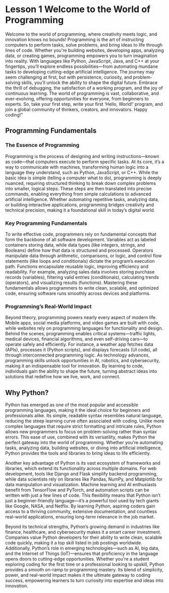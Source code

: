 # Lesson 1 Welcome to the World of Programming
Welcome to the world of programming, where creativity meets logic, and innovation knows no bounds! Programming is the art of instructing computers to perform tasks, solve problems, and bring ideas to life through lines of code. Whether you're building websites, developing apps, analyzing data, or creating games, programming empowers you to turn imagination into reality. With languages like Python, JavaScript, Java, and C++ at your fingertips, you’ll explore endless possibilities—from automating mundane tasks to developing cutting-edge artificial intelligence. The journey may seem challenging at first, but with persistence, curiosity, and problem-solving skills, you’ll unlock the ability to shape the digital future. Embrace the thrill of debugging, the satisfaction of a working program, and the joy of continuous learning. The world of programming is vast, collaborative, and ever-evolving, offering opportunities for everyone, from beginners to experts. So, take your first step, write your first ‘Hello, World!’ program, and join a global community of thinkers, creators, and innovators. Happy coding!"

## Programming Fundamentals

### The Essence of Programming  
Programming is the process of designing and writing instructions—known as code—that computers execute to perform specific tasks. At its core, it’s a way to communicate with machines, transforming human logic into a language they understand, such as Python, JavaScript, or C++. While the basic idea is simple (telling a computer what to do), programming is deeply nuanced, requiring structured thinking to break down complex problems into smaller, logical steps. These steps are then translated into precise commands, enabling everything from simple calculations to advanced artificial intelligence. Whether automating repetitive tasks, analyzing data, or building interactive applications, programming bridges creativity and technical precision, making it a foundational skill in today’s digital world.  

### Key Programming Fundamentals  
To write effective code, programmers rely on fundamental concepts that form the backbone of all software development. Variables act as labeled containers storing data, while data types (like integers, strings, and Booleans) define how that data is structured and processed. Operators manipulate data through arithmetic, comparisons, or logic, and control flow statements (like loops and conditionals) dictate the program’s execution path. Functions encapsulate reusable logic, improving efficiency and readability. For example, analyzing sales data involves storing purchase records (variables), filtering valid entries (conditionals), calculating trends (operators), and visualizing results (functions). Mastering these fundamentals allows programmers to write clean, scalable, and optimized code, ensuring software runs smoothly across devices and platforms.  

### Programming’s Real-World Impact 
Beyond theory, programming powers nearly every aspect of modern life. Mobile apps, social media platforms, and video games are built with code, while websites rely on programming languages for functionality and design. Behind the scenes, programming enables critical systems—traffic lights, medical devices, financial algorithms, and even self-driving cars—to operate safely and efficiently. For instance, a weather app fetches data (APIs), processes it (Python scripts), and displays forecasts (UI code), all through interconnected programming logic. As technology advances, programming skills unlock opportunities in AI, robotics, and cybersecurity, making it an indispensable tool for innovation. By learning to code, individuals gain the ability to shape the future, turning abstract ideas into solutions that redefine how we live, work, and connect.

## Why Python?

Python has emerged as one of the most popular and accessible programming languages, making it the ideal choice for beginners and professionals alike. Its simple, readable syntax resembles natural language, reducing the steep learning curve often associated with coding. Unlike more complex languages that require strict formatting and intricate rules, Python allows new programmers to focus on problem-solving rather than syntax errors. This ease of use, combined with its versatility, makes Python the perfect gateway into the world of programming. Whether you're automating tasks, analyzing data, building websites, or diving into artificial intelligence, Python provides the tools and libraries to bring ideas to life efficiently.  

Another key advantage of Python is its vast ecosystem of frameworks and libraries, which extend its functionality across multiple domains. For web development, tools like Django and Flask simplify backend programming, while data scientists rely on libraries like Pandas, NumPy, and Matplotlib for data manipulation and visualization. Machine learning and AI enthusiasts benefit from TensorFlow and PyTorch, and automation scripts can be written with just a few lines of code. This flexibility means that Python isn’t just a beginner-friendly language—it’s a powerful tool used by tech giants like Google, NASA, and Netflix. By learning Python, aspiring coders gain access to a thriving community, extensive documentation, and countless real-world applications, ensuring long-term relevance in the job market.  

Beyond its technical strengths, Python’s growing demand in industries like finance, healthcare, and cybersecurity makes it a smart career investment. Companies value Python developers for their ability to write clean, scalable code quickly, making it a top skill listed in job postings worldwide. Additionally, Python’s role in emerging technologies—such as AI, big data, and the Internet of Things (IoT)—ensures that proficiency in the language opens doors to cutting-edge opportunities. Whether you're a student exploring coding for the first time or a professional looking to upskill, Python provides a smooth on-ramp to programming mastery. Its blend of simplicity, power, and real-world impact makes it the ultimate gateway to coding success, empowering learners to turn curiosity into expertise and ideas into innovation.

